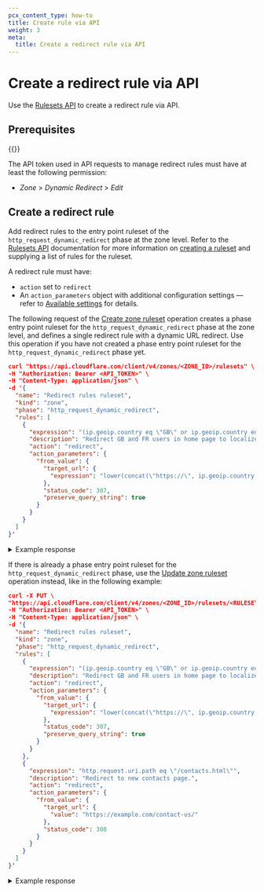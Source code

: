 ```yaml
---
pcx_content_type: how-to
title: Create rule via API
weight: 3
meta:
  title: Create a redirect rule via API
---
```


# Create a redirect rule via API

Use the [Rulesets API](/ruleset-engine/rulesets-api/) to create a redirect rule via API.

## Prerequisites

{{<render file="url-forwarding/_requires-proxied-site.md">}}

The API token used in API requests to manage redirect rules must have at least the following permission:

* _Zone_ > _Dynamic Redirect_ > _Edit_

## Create a redirect rule

Add redirect rules to the entry point ruleset of the `http_request_dynamic_redirect` phase at the zone level. Refer to the [Rulesets API](/ruleset-engine/rulesets-api/) documentation for more information on [creating a ruleset](/ruleset-engine/rulesets-api/create/) and supplying a list of rules for the ruleset.

A redirect rule must have:

* `action` set to `redirect`
* An `action_parameters` object with additional configuration settings — refer to [Available settings](/rules/url-forwarding/single-redirects/settings/) for details.

The following request of the [Create zone ruleset](https://developers.cloudflare.com/api/operations/zone-rulesets-create-a-zone-ruleset) operation creates a phase entry point ruleset for the `http_request_dynamic_redirect` phase at the zone level, and defines a single redirect rule with a dynamic URL redirect. Use this operation if you have not created a phase entry point ruleset for the `http_request_dynamic_redirect` phase yet.

```json
curl "https://api.cloudflare.com/client/v4/zones/<ZONE_ID>/rulesets" \
-H "Authorization: Bearer <API_TOKEN>" \
-H "Content-Type: application/json" \
-d '{
  "name": "Redirect rules ruleset",
  "kind": "zone",
  "phase": "http_request_dynamic_redirect",
  "rules": [
    {
      "expression": "(ip.geoip.country eq \"GB\" or ip.geoip.country eq \"FR\") and http.request.uri.path eq \"/\"",
      "description": "Redirect GB and FR users in home page to localized site.",
      "action": "redirect",
      "action_parameters": {
        "from_value": {
          "target_url": {
            "expression": "lower(concat(\"https://\", ip.geoip.country, \".example.com\"))"
          },
          "status_code": 307,
          "preserve_query_string": true
        }
      }
    }
  ]
}'
```

<details>
<summary>Example response</summary>
<div>

```json
{
  "result": {
    "id": "528f4f03bf0da53a29907199625867be",
    "name": "Redirect rules ruleset",
    "kind": "zone",
    "version": "1",
    "rules": [
      {
        "id": "235e557b92fd4e5e8753ee665a9ddd75",
        "version": "1",
        "expression": "(ip.geoip.country eq \"GB\" or ip.geoip.country eq \"FR\") and http.request.uri.path eq \"/\"",
        "description": "Redirect GB and FR users in home page to localized site.",
        "action": "redirect",
        "action_parameters": {
          "from_value": {
            "target_url": {
              "expression": "lower(concat(\"https://\", ip.geoip.country, \".example.com\"))"
            },
            "status_code": 307,
            "preserve_query_string": true
          }
        },
        "last_updated": "2022-09-28T09:20:42Z",
      }
    ],
    "last_updated": "2022-09-28T09:20:42Z",
    "phase": "http_request_dynamic_redirect"
  },
  "success": true,
  "errors": [],
  "messages": []
}
```

</div>
</details>

If there is already a phase entry point ruleset for the `http_request_dynamic_redirect` phase, use the [Update zone ruleset](https://developers.cloudflare.com/api/operations/zone-rulesets-update-a-zone-ruleset) operation instead, like in the following example:

```json
curl -X PUT \
"https://api.cloudflare.com/client/v4/zones/<ZONE_ID>/rulesets/<RULESET_ID>" \
-H "Authorization: Bearer <API_TOKEN>" \
-H "Content-Type: application/json" \
-d '{
  "name": "Redirect rules ruleset",
  "kind": "zone",
  "phase": "http_request_dynamic_redirect",
  "rules": [
    {
      "expression": "(ip.geoip.country eq \"GB\" or ip.geoip.country eq \"FR\") and http.request.uri.path eq \"/\"",
      "description": "Redirect GB and FR users in home page to localized site.",
      "action": "redirect",
      "action_parameters": {
        "from_value": {
          "target_url": {
            "expression": "lower(concat(\"https://\", ip.geoip.country, \".example.com\"))"
          },
          "status_code": 307,
          "preserve_query_string": true
        }
      }
    },
    {
      "expression": "http.request.uri.path eq \"/contacts.html\"",
      "description": "Redirect to new contacts page.",
      "action": "redirect",
      "action_parameters": {
        "from_value": {
          "target_url": {
            "value": "https://example.com/contact-us/"
          },
          "status_code": 308
        }
      }
    }
  ]
}'
```

<details>
<summary>Example response</summary>
<div>

```json
{
  "result": {
    "id": "528f4f03bf0da53a29907199625867be",
    "name": "Redirect rules ruleset",
    "description": "",
    "kind": "zone",
    "version": "2",
    "rules": [
      {
        "id": "235e557b92fd4e5e8753ee665a9ddd75",
        "version": "1",
        "action": "redirect",
        "action_parameters": {
          "from_value": {
            "target_url": {
              "expression": "lower(concat(\"https://\", ip.geoip.country, \".example.com\"))"
            },
            "status_code": 307,
            "preserve_query_string": true
          }
        },
        "expression": "(ip.geoip.country eq \"GB\" or ip.geoip.country eq \"FR\") and http.request.uri.path eq \"/\"",
        "description": "Redirect GB and FR users in home page to localized site.",
        "last_updated": "2022-10-03T15:38:51.658387Z",
        "ref": "235e557b92fd4e5e8753ee665a9ddd75",
        "enabled": true
      },
      {
        "id": "cfad5efbfcd1440fb5b30cf30f95ece3",
        "version": "1",
        "action": "redirect",
        "action_parameters": {
          "from_value": {
            "target_url": {
              "value": "https://example.com/contact-us/"
            },
            "status_code": 308
          }
        },
        "expression": "http.request.uri.path eq \"/contacts.html\"",
        "description": "Redirect to new contacts page.",
        "last_updated": "2022-10-03T15:38:51.658387Z",
        "ref": "cfad5efbfcd1440fb5b30cf30f95ece3",
        "enabled": true
      }
    ],
    "last_updated": "2022-10-03T15:38:51.658387Z",
    "phase": "http_request_dynamic_redirect"
  },
  "success": true,
  "errors": [],
  "messages": []
}
```

</div>
</details>
